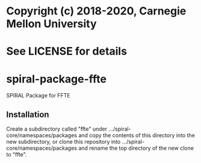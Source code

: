 # Copyright (c) 2018-2020, Carnegie Mellon University
# See LICENSE for details

# spiral-package-ffte
SPIRAL Package for FFTE

Installation
------------

Create a subdirectory called "ffte" under .../spiral-core/namespaces/packages and copy the contents of this directory into the new subdirectory, or clone this repository into .../spiral-core/namespaces/packages and rename the top directory of the new clone to "ffte".
